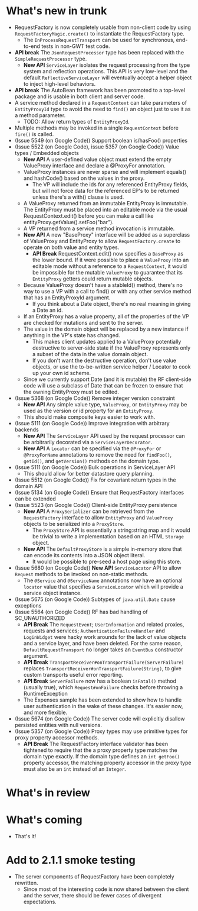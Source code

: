 # What's new in trunk

  * RequestFactory is now completely usable from non-client code by using `RequestFactoryMagic.create()` to instantiate the RequestFactory type.
    * The `InProcessRequestTransport` can be used for synchronous, end-to-end tests in non-GWT test code.
  * **API break** The `JsonRequestProcessor` type has been replaced with the `SimpleRequestProcessor` type.
    * **New API** `ServiceLayer` isolates the request processing from the type system and reflection operations. This API is very low-level and the default `ReflectiveServiceLayer` will eventually accept a helper object to inject high-level behaviors.
  * **API break** The AutoBean framework has been promoted to a top-level package and is usable in both client and server code.
  * A service method declared in a `RequestContext` can take parameters of `EntityProxyId` type to avoid the need to `find()` an object just to use it as a method parameter.
    * TODO: Allow return types of `EntityProxyId`.
  * Multiple methods may be invoked in a single `RequestContext` before `fire()` is called.
  * (Issue 5549 (on Google Code)) Support boolean is/hasFoo() properties
  * (Issue 5522 (on Google Code), issue 5357 (on Google Code)) Value types / Embedded objects
    * **New API** A user-defined value object must extend the empty ValueProxy interface and declare a @ProxyFor annotation.
    * ValueProxy instances are never sparse and will implement equals() and hashCode() based on the values in the proxy.
      * The VP will include the ids for any referenced EntityProxy fields, but will not force data for the referenced EP's to be returned unless there's a with() clause is used.
    * A ValueProxy returned from an immutable EntityProxy is immutable.  The EntityProxy must be placed into an editable mode via the usual RequestContext.edit() before you can make a call like entityProxy.getValue().setFoo("bar").
    * A VP returned from a service method invocation is immutable.
    * **New API** A new "BaseProxy" interface will be added as a superclass of ValueProxy and EntityProxy to allow `RequestFactory.create` to operate on both value and entity types.
      * **API Break** RequestContext.edit() now specifies a `BaseProxy` as the lower bound.  If it were possible to place a `ValueProxy` into an editable mode without a reference to a `RequestContext`, it would be impossible for the mutable `ValueProxy` to guarantee that its `EntityProxy` getters could return mutable objects.
    * Because ValueProxy doesn't have a stableId() method, there's no way to use a VP with a call to find() or with any other service method that has an EntityProxyId argument.
      * If you think about a Date object, there's no real meaning in giving a Date an id.
    * If an EntityProxy has a value property, all of the properties of the VP are checked for mutations and sent to the server.
    * The value in the domain object will be replaced by a new instance if anything in the VP's state has changed.
      * This makes client updates applied to a ValueProxy potentially destructive to server-side state if the ValueProxy represents only a subset of the data in the value domain object.
      * If you don't want the destructive operation, don't use value objects, or use the to-be-written service helper / Locator to cook up your own id scheme.
    * Since we currently support Date (and it is mutable) the RF client-side code will use a subclass of Date that can be frozen to ensure that the owning EntityProxy must be edited.
  * (Issue 5368 (on Google Code)) Remove integer version constraint
    * **New API** Any simple value type, `ValueProxy`, or `EntityProxy` may be used as the version or id property for an `EntityProxy`.
    * This should make composite keys easier to work with.
  * (Issue 5111 (on Google Code)) Improve integration with arbitrary backends
    * **New API** The `ServiceLayer` API used by the request processor can be arbitrarily decorated via a `ServiceLayerDecorator`.
    * **New API** A `Locator` can be specified via the `@ProxyFor` or `@ProxyForName` annotations to remove the need for `findFoo()`, `getId()`, and `getVersion()` methods on the domain type.
  * (Issue 5111 (on Google Code)) Bulk operations in ServiceLayer API
    * This should allow for better datastore query planning.
  * (Issue 5512 (on Google Code)) Fix for covariant return types in the domain API
  * (Issue 5134 (on Google Code)) Ensure that RequestFactory interfaces can be extended
  * (Issue 5523 (on Google Code)) Client-side EntityProxy persistence
    * **New API** A `ProxySerializer` can be retrieved from the `RequestFactory` interface to allow `EntityProxy` and `ValueProxy` objects to be serialized into a `ProxyStore`.
      * The `ProxyStore` API is essentially a string:string map and it would be trivial to write a implementation based on an HTML `Storage` object.
    * **New API** The `DefaultProxyStore` is a simple in-memory store that can encode its contents into a JSON object literal.
      * It would be possible to pre-seed a host page using this store.
  * (Issue 5680 (on Google Code)) **New API** `ServiceLocator` API to allow `Request` methods to be invoked on non-static methods.
    * The `@Service` and `@ServiceName` annotations now have an optional `locator` value that specifies a `ServiceLocator` which will provide a service object instance.
  * (Issue 5675 (on Google Code)) Subtypes of `java.util.Date` cause exceptions
  * (Issue 5564 (on Google Code)) RF has bad handling of SC\_UNAUTHORIZED
    * **API Break** The `RequestEvent`; `UserInformation` and related proxies, requests and services; `AuthenticationFailureHandler` and `LoginWidget` were hacky work arounds for the lack of value objects and a service layer, and have been deleted. For the same reason, `DefaultRequestTransport` no longer takes an `EventBus` constructor argument.
    * **API Break** `TransportReceiver#onTransportFailure(ServerFailure)` replaces `TransportReceiver#onTransportFailure(String)`, to give custom transports useful error reporting.
    * **API Break** `ServerFailure` now has a boolean `isFatal()` method (usually true), which `Request#onFailure` checks before throwing a RuntimeException
    * The Expenses sample has been extended to show how to handle user authentication in the wake of these changes. It's easier now, and more flexible.
  * (Issue 5674 (on Google Code)) The server code will explicitly disallow persisted entities with null versions.
  * (Issue 5357 (on Google Code)) Proxy types may use primitive types for proxy property accessor methods.
    * **API Break** The RequestFactory interface validator has been tightened to require that the a proxy property type matches the domain type exactly. If the domain type defines an `int getFoo()` property accessor, the matching property accessor in the proxy type must also be an `int` instead of an `Integer`.

# What's in review
# What's coming
  * That's it!

# Add to 2.1.1 smoke testing
  * The server components of RequestFactory have been completely rewritten.
    * Since most of the interesting code is now shared between the client and the server, there should be fewer cases of divergent expectations.